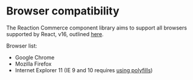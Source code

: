# Browser compatibility

The Reaction Commerce component library aims to support all browsers supported by React, v16, outlined [here](https://reactjs.org/docs/react-dom.html#browser-support).

Browser list:
- Google Chrome
- Mozilla Firefox
- Internet Explorer 11 (IE 9 and 10 requires [using polyfills](https://reactjs.org/blog/2017/09/26/react-v16.0.html#javascript-environment-requirements))
